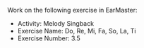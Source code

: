 Work on the following exercise in EarMaster:
- Activity: Melody Singback
- Exercise Name: Do, Re, Mi, Fa, So, La, Ti
- Exercise Number: 3.5
